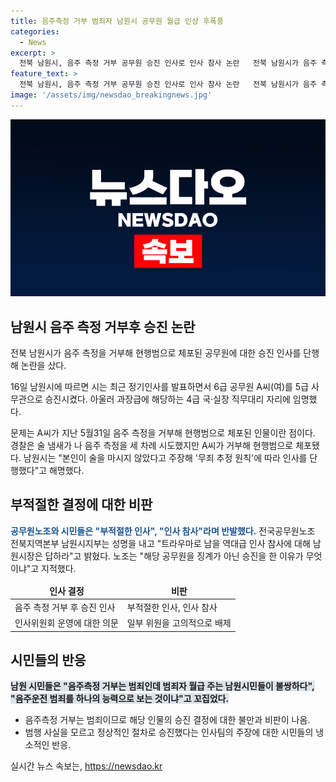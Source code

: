 ```yaml
---
title: 음주측정 거부 범죄자 남원시 공무원 월급 인상 후폭풍
categories:
  - News
excerpt: >
  전북 남원시, 음주 측정 거부 공무원 승진 인사로 인사 참사 논란   전북 남원시가 음주 측정 거부 현행범으로 체포된 공무원을 승진시키며 논란에 휩싸였다. 공무원노조와 시민들이 부적절한 인사 결정에 반발하고 있으며, 남원시는 해당 사건에 대한 징계 조치를 검토 중이라고 밝혀왔다. 관계자들은 음주운전을 하고 음주 측정에 불응한 경우에는 중징계에 처해져야 한다고 지적했으며, 이에 대한 시민들의 비판이 거세고 있다.
feature_text: >
  전북 남원시, 음주 측정 거부 공무원 승진 인사로 인사 참사 논란   전북 남원시가 음주 측정 거부 현행범으로 체포된 공무원을 승진시키며 논란에 휩싸였다. 공무원노조와 시민들이 부적절한 인사 결정에 반발하고 있으며, 남원시는 해당 사건에 대한 징계 조치를 검토 중이라고 밝혀왔다. 관계자들은 음주운전을 하고 음주 측정에 불응한 경우에는 중징계에 처해져야 한다고 지적했으며, 이에 대한 시민들의 비판이 거세고 있다.
image: '/assets/img/newsdao_breakingnews.jpg'
---
```


<p><img src="/assets/img/newsdao_breakingnews.jpg" alt="koreaapp 속보" /></p>

<h2 data-ke-size="size26">남원시 음주 측정 거부후 승진 논란</h2>

<p data-ke-size="size16">전북 남원시가 음주 측정을 거부해 현행범으로 체포된 공무원에 대한 승진 인사를 단행해 논란을 샀다.</p>

<p data-ke-size="size16">16일 남원시에 따르면 시는 최근 정기인사를 발표하면서 6급 공무원 A씨(여)를 5급 사무관으로 승진시켰다. 아울러 과장급에 해당하는 4급 국·실장 직무대리 자리에 임명했다.</p>

<p data-ke-size="size16">문제는 A씨가 지난 5월31일 음주 측정을 거부해 현행범으로 체포된 인물이란 점이다. 경찰은 술 냄새가 나 음주 측정을 세 차례 시도했지만 A씨가 거부해 현행범으로 체포됐다. 남원시는 "본인이 술을 마시지 않았다고 주장해 '무죄 추정 원칙'에 따라 인사를 단행했다"고 해명했다.</p>

<h2 data-ke-size="size26">부적절한 결정에 대한 비판</h2>

<p data-ke-size="size16"><b><span style="color: #1a5490;">공무원노조와 시민들은 "부적절한 인사", "인사 참사"라며 반발했다.</span></b> 전국공무원노조 전북지역본부 남원시지부는 성명을 내고 "트라우마로 남을 역대급 인사 참사에 대해 남원시장은 답하라"고 밝혔다. 노조는 "해당 공무원을 징계가 아닌 승진을 한 이유가 무엇이냐"고 지적했다.</p>

<table>
<thead>
<tr>
<td style="text-align: center; height: 17px;"><b>인사 결정</b></td>
<td style="text-align: center; height: 17px;"><b>비판</b></td>
</tr>
</thead>
<tbody>
<tr>
<td style="text-align: left;">음주 측정 거부 후 승진 인사</td>
<td style="text-align: left;">부적절한 인사, 인사 참사</td>
</tr>
<tr>
<td style="text-align: left;">인사위원회 운영에 대한 의문</td>
<td style="text-align: left;">일부 위원을 고의적으로 배제</td>
</tr>
</tbody>
</table>

<h2 data-ke-size="size26">시민들의 반응</h2>

<p data-ke-size="size16"><b><span style="background-color: #21538527;">남원 시민들은 "음주측정 거부는 범죄인데 범죄자 월급 주는 남원시민들이 불쌍하다", "음주운전 범죄를 하나의 능력으로 보는 것이냐"고 꼬집었다.</span></b></p>

<ul>
<li>음주측정 거부는 범죄이므로 해당 인물의 승진 결정에 대한 불만과 비판이 나옴.</li>
<li>범행 사실을 모르고 정상적인 절차로 승진했다는 인사팀의 주장에 대한 시민들의 냉소적인 반응.</li>
</ul>

<p data-ke-size="size16"></p>
실시간 뉴스 속보는, <a href="https://newsdao.kr" rel="dofollow">https://newsdao.kr</a>


